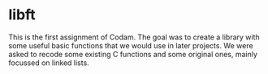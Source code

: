 # libft
This is the first assignment of Codam. The goal was to create a library with some useful basic functions that we would use in later projects. We were asked to recode some existing C functions and some original ones, mainly focussed on linked lists.
